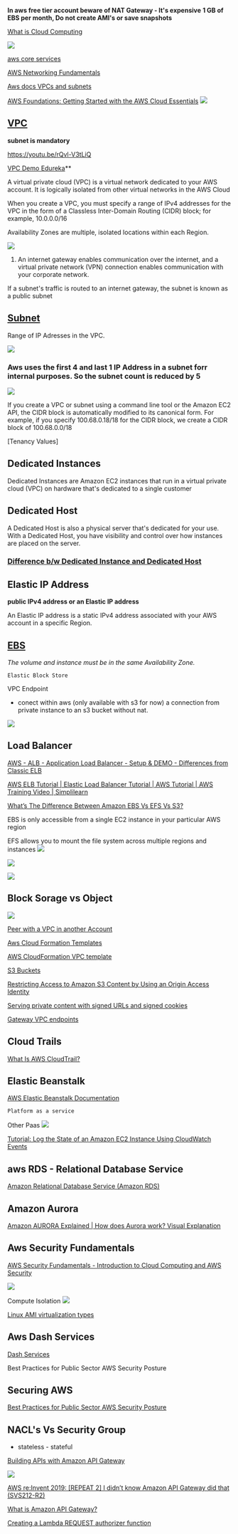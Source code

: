 **In aws free tier account beware of NAT Gateway - It's expensive**
**1 GB of EBS per month, Do not create AMI's or save snapshots**
  
[What is Cloud Computing](https://www.zdnet.com/article/what-is-cloud-computing-everything-you-need-to-know-about-the-cloud/)

![](2020-11-16-14-55-47.png)

[aws core services](https://www.aws.training/Details/eLearning?id=29700)

[AWS Networking Fundamentals](https://youtu.be/hiKPPy584Mg)


[Aws docs VPCs and subnets](https://github.com/awsdocs/amazon-vpc-user-guide/blob/master/doc_source/VPC_Subnets.md#vpc-subnet-basics)

[AWS Foundations: Getting Started with the AWS Cloud Essentials](https://www.aws.training/Details/Video?id=49639)
![](instancetype.png)


## [VPC](https://docs.aws.amazon.com/vpc/latest/userguide/VPC_Subnets.html)

**subnet is mandatory**

https://youtu.be/rQvl-V3tLiQ

[VPC Demo Edureka](https://youtu.be/UmoxXK_42aU)**

A virtual private cloud (VPC) is a virtual network dedicated to your AWS account. It is logically isolated from other virtual networks in the AWS Cloud


When you create a VPC, you must specify a range of IPv4 addresses for the VPC in the form of a Classless Inter-Domain Routing (CIDR) block; for example, 10.0.0.0/16

Availability Zones are multiple, isolated locations within each Region.

![](2020-10-02-23-49-11.png)


1. An internet gateway enables communication over the internet, and a virtual private network (VPN) connection enables communication with your corporate network.

If a subnet's traffic is routed to an internet gateway, the subnet is known as a public subnet

## [Subnet](https://docs.aws.amazon.com/vpc/latest/userguide/VPC_Subnets.html#vpc-subnet-basics)

Range of IP Adresses in the VPC.

![](2020-10-02-23-52-05.png)

### Aws uses the first 4 and last 1 IP Address in a subnet forr internal purposes. So the subnet count is reduced by 5

![](2020-10-03-01-02-31.png)

If you create a VPC or subnet using a command line tool or the Amazon EC2 API, the CIDR block is automatically modified to its canonical form. For example, if you specify 100.68.0.18/18 for the CIDR block, we create a CIDR block of 100.68.0.0/18


[Tenancy Values]
## Dedicated Instances

Dedicated Instances are Amazon EC2 instances that run in a virtual private cloud (VPC) on hardware that's dedicated to a single customer

## Dedicated Host

A Dedicated Host is also a physical server that's dedicated for your use. With a Dedicated Host, you have visibility and control over how instances are placed on the server.

### [Difference b/w Dedicated Instance and Dedicated Host](https://docs.aws.amazon.com/AWSEC2/latest/UserGuide/dedicated-hosts-overview.html#dedicated-hosts-dedicated-instances)

## Elastic IP Address
 
**public IPv4 address or an Elastic IP address**

An Elastic IP address is a static IPv4 address associated with your AWS account in a specific Region.


## [EBS](https://docs.aws.amazon.com/AWSEC2/latest/UserGuide/AmazonEBS.html)
    
*The volume and instance must be in the same Availability Zone.*

    Elastic Block Store

VPC Endpoint
  - conect within aws (only available with s3 for now) a connection from private instance to an s3 bucket without nat. 

![](vpcendpoint.png)

## Load Balancer

[AWS - ALB - Application Load Balancer - Setup & DEMO - Differences from Classic ELB](https://youtu.be/OKnd03nxu3k)

[AWS ELB Tutorial | Elastic Load Balancer Tutorial | AWS Tutorial | AWS Training Video | Simplilearn](https://youtu.be/YO4L_9poF3g)


[What’s The Difference Between Amazon EBS Vs EFS Vs S3?](https://www.missioncloud.com/blog/resource-amazon-ebs-vs-efs-vs-s3-picking-the-best-aws-storage-option-for-your-business#:~:text=The%20main%20differences%20between%20EBS,of%20backups%20or%20user%20files.)

   EBS is only accessible from a single EC2 instance in your particular AWS region 
   
   EFS allows you to mount the file system across multiple regions and instances
![](perfvs/.png)

![](2020-11-11-15-09-27.png)

![](2020-11-11-15-13-44.png)

## Block Sorage vs Object
![](clockvsobj.png)

[Peer with a VPC in another Account](https://docs.aws.amazon.com/AWSCloudFormation/latest/UserGuide/peer-with-vpc-in-another-account.html)

[Aws Cloud Formation Templates](https://github.com/awslabs/aws-cloudformation-templates/blob/master/community/services/VPC/vpc_template.json)

[AWS CloudFormation VPC template](https://docs.aws.amazon.com/codebuild/latest/userguide/cloudformation-vpc-template.html)


[S3 Buckets](https://docs.aws.amazon.com/AmazonS3/latest/dev/Introduction.html#BasicsBucket)

[Restricting Access to Amazon S3 Content by Using an Origin Access Identity](https://docs.aws.amazon.com/AmazonCloudFront/latest/DeveloperGuide/private-content-restricting-access-to-s3.html#private-content-creating-oai-console)


[Serving private content with signed URLs and signed cookies](https://docs.aws.amazon.com/AmazonCloudFront/latest/DeveloperGuide/PrivateContent.html)

[Gateway VPC endpoints](https://docs.aws.amazon.com/vpc/latest/userguide/vpce-gateway.html)

## Cloud Trails
[What Is AWS CloudTrail?](https://docs.aws.amazon.com/awscloudtrail/latest/userguide/cloudtrail-user-guide.html)

## Elastic Beanstalk

[AWS Elastic Beanstalk Documentation](https://docs.aws.amazon.com/elastic-beanstalk/index.html)

    Platform as a service

Other Paas
![](pass.png)

[Tutorial: Log the State of an Amazon EC2 Instance Using CloudWatch Events](https://docs.aws.amazon.com/AmazonCloudWatch/latest/events/LogEC2InstanceState.html)


## aws RDS - Relational Database Service

[Amazon Relational Database Service (Amazon RDS)](https://youtu.be/igRfulrrYCo)

## Amazon Aurora

[Amazon AURORA Explained | How does Aurora work? Visual Explanation](https://youtu.be/3DClteE-AUc)

## Aws Security Fundamentals

[AWS Security Fundamentals - Introduction to Cloud Computing and AWS Security](https://www.aws.training/Details/eLearning?id=10796)

![](2020-11-18-13-56-19.png)

Compute Isolation
![](2020-11-18-13-58-10.png)

[Linux AMI virtualization types](https://docs.aws.amazon.com/AWSEC2/latest/UserGuide/virtualization_types.html)


## Aws Dash Services
[Dash Services](https://developer.amazon.com/dash-services)

Best Practices for Public Sector AWS Security Posture

## Securing AWS

[Best Practices for Public Sector AWS Security Posture](https://youtu.be/07V7oId_kLA)

## NACL's Vs Security Group
  - stateless - stateful


[Building APIs with Amazon API Gateway](https://youtu.be/XwfpPEFHKtQ)

![](serverless-infra.png)

[AWS re:Invent 2019: [REPEAT 2] I didn’t know Amazon API Gateway did that (SVS212-R2)](https://youtu.be/yfJZc3sJZ8E)

[What is Amazon API Gateway?](https://docs.aws.amazon.com/apigateway/latest/developerguide/welcome.html)


[Creating a Lambda REQUEST authorizer function](https://docs.aws.amazon.com/apigateway/latest/developerguide/apigateway-websocket-api-lambda-auth.html)
